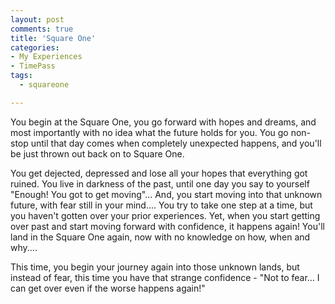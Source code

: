 ```yaml
---
layout: post
comments: true
title: 'Square One'
categories:
- My Experiences
- TimePass
tags:
  - squareone

---
```


You begin at the Square One, you go forward with hopes and dreams, and most importantly with no idea what the future holds for you. You go non-stop until that day comes when completely unexpected happens, and you'll be just thrown out back on to Square One.

You get dejected, depressed and lose all your hopes that everything got ruined. You live in darkness of the past, until one day you say to yourself "Enough! You got to get moving"... And, you start moving into that unknown future, with fear still in your mind.... You try to take one step at a time, but you haven't gotten over your prior experiences. Yet, when you start getting over past and start moving forward with confidence, it happens again! You'll land in the Square One again, now with no knowledge on how, when and why....

This time, you begin your journey again into those unknown lands, but instead of fear, this time you have that strange confidence - "Not to fear... I can get over even if the worse happens again!"
